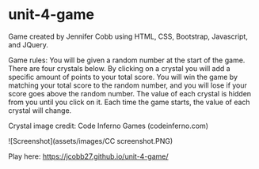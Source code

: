 # unit-4-game

Game created by Jennifer Cobb using HTML, CSS, Bootstrap, Javascript, and JQuery.

Game rules:
You will be given a random number at the start of the game.
There are four crystals below. By clicking on a crystal you will add a specific amount of points to your total score.
You will win the game by matching your total score to the random number, and you will lose if your score goes above the random number.
The value of each crystal is hidden from you until you click on it.
Each time the game starts, the value of each crystal will change.

Crystal image credit: Code Inferno Games (codeinferno.com)

![Screenshot](assets/images/CC screenshot.PNG)

Play here:
https://jcobb27.github.io/unit-4-game/
